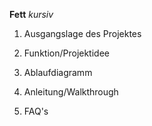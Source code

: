 **Fett** _kursiv_

1. Ausgangslage des Projektes

2. Funktion/Projektidee

3. Ablaufdiagramm

4. Anleitung/Walkthrough

5. FAQ's
